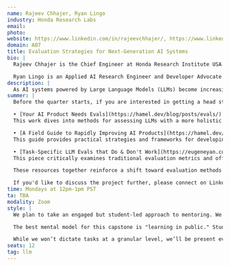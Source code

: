 ```yaml
---
name: Rajeev Chhajer, Ryan Lingo
industry: Honda Research Labs
email: 
photo: 
website: https://www.linkedin.com/in/rajeevchhajer/, https://www.linkedin.com/in/ryan-lingo/
domain: A07
title: Evaluation Strategies for Next-Generation AI Systems
bio: |
  Rajeev Chhajer is the Chief Engineer at Honda Research Institute USA and leads the Software-defined Intelligence team at 99P Labs. He is a founding member of 99P Labs, a research initiative dedicated to developing sustainable technologies and innovative approaches to global challenges. His research focuses on smart city ecosystems, embedded systems, and connectivity to support sustainable and efficient mobility.

  Ryan Lingo is an Applied AI Research Engineer and Developer Advocate at 99P Labs. His work focuses on intelligent systems, with research interests in large language models, synthetic data, and applied machine learning. He has an academic background in philosophy and has held roles in data science and software engineering, with experience spanning academic research, industry, and early-stage startups.
description: |
  As AI systems powered by Large Language Models (LLMs) become increasingly pivotal in high-impact scenarios, conventional metrics such as accuracy on public datasets are no longer sufficient. This domain revolves around exploring more flexible, context-aware methodologies for evaluating system performance across diverse dimensions, including depth of reasoning, ethical alignment, user experience, and practical effectiveness. Students will investigate and prototype varied assessment methods in multiple use cases and data environments, potentially incorporating automated audits to ensure continuous model alignment with organizational norms. By designing scalable evaluation pipelines and adapting them to specific application areas, participants will work toward developing AI systems that are more transparent, responsive, and dependable in evolving real-world contexts.
summer: |
  Before the quarter starts, if you are interested in getting a head start, these three works offer advanced perspectives on evaluating large language models:

  • [Your AI Product Needs Evals](https://hamel.dev/blog/posts/evals/) by Hamel Husain  
  This work dives into methods for assessing LLMs with a more holistic lens—addressing performance from qualitative angles that go beyond standard metrics. It challenges us to think about aspects such as contextual coherence and adaptability.

  • [A Field Guide to Rapidly Improving AI Products](https://hamel.dev/blog/posts/field-guide/) by Hamel Husain  
  This guide provides practical strategies and frameworks for developing tailored evaluation pipelines. It emphasizes systematic, reproducible methods that capture nuanced performance characteristics and are well-suited for real-world scenarios.

  • [Task-Specific LLM Evals that Do & Don't Work](https://eugeneyan.com/writing/evals/) by Eugene Yan  
  This piece critically examines traditional evaluation metrics and offers alternative, context-sensitive approaches to measuring LLM performance. It highlights the importance of incorporating reasoning depth, fairness, and other ethical considerations into our testing frameworks.

  These resources together reinforce a shift toward evaluation methods that are context-aware, scalable, and aligned with the intricacies of modern language models. Focusing on these ideas will help you design and prototype robust evaluation pipelines that can address the evolving challenges in AI.

  If you'd like to discuss the project further, please connect on LinkedIn with Ryan Lingo; he would be happy to discuss further.
time: Mondays at 12pm-1pm PST
ta: TBA
modality: Zoom
style: |
  We plan to take an engaged but student-led approach to mentoring. We'll work closely with the students throughout the project—meeting regularly, providing guidance, and being available for feedback and support. That said, we're looking for high-agency students who are excited to take ownership of their learning and direction.

  The best mental model for this capstone is "learning in public." Students will play an active role in shaping the plan and setting objectives. Rather than being given step-by-step instructions, they'll be encouraged to explore, make decisions, and figure out how to execute their ideas, with our mentorship to guide the way. We'll help them think critically, problem-solve, and communicate their process and outcomes clearly.

  While we won’t dictate tasks at a granular level, we’ll be present every week and ensure they have the support and structure they need to succeed.
seats: 12
tag: llm
---
```



